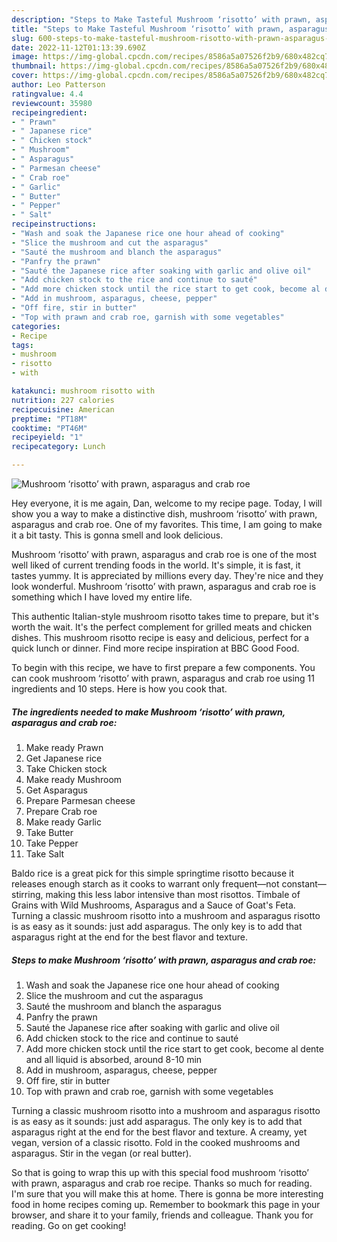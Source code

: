 ```yaml
---
description: "Steps to Make Tasteful Mushroom ‘risotto’ with prawn, asparagus and crab roe"
title: "Steps to Make Tasteful Mushroom ‘risotto’ with prawn, asparagus and crab roe"
slug: 600-steps-to-make-tasteful-mushroom-risotto-with-prawn-asparagus-and-crab-roe
date: 2022-11-12T01:13:39.690Z
image: https://img-global.cpcdn.com/recipes/8586a5a07526f2b9/680x482cq70/mushroom-risotto-with-prawn-asparagus-and-crab-roe-recipe-main-photo.jpg
thumbnail: https://img-global.cpcdn.com/recipes/8586a5a07526f2b9/680x482cq70/mushroom-risotto-with-prawn-asparagus-and-crab-roe-recipe-main-photo.jpg
cover: https://img-global.cpcdn.com/recipes/8586a5a07526f2b9/680x482cq70/mushroom-risotto-with-prawn-asparagus-and-crab-roe-recipe-main-photo.jpg
author: Leo Patterson
ratingvalue: 4.4
reviewcount: 35980
recipeingredient:
- " Prawn"
- " Japanese rice"
- " Chicken stock"
- " Mushroom"
- " Asparagus"
- " Parmesan cheese"
- " Crab roe"
- " Garlic"
- " Butter"
- " Pepper"
- " Salt"
recipeinstructions:
- "Wash and soak the Japanese rice one hour ahead of cooking"
- "Slice the mushroom and cut the asparagus"
- "Sauté the mushroom and blanch the asparagus"
- "Panfry the prawn"
- "Sauté the Japanese rice after soaking with garlic and olive oil"
- "Add chicken stock to the rice and continue to sauté"
- "Add more chicken stock until the rice start to get cook, become al dente and all liquid is absorbed, around 8-10 min"
- "Add in mushroom, asparagus, cheese, pepper"
- "Off fire, stir in butter"
- "Top with prawn and crab roe, garnish with some vegetables"
categories:
- Recipe
tags:
- mushroom
- risotto
- with

katakunci: mushroom risotto with 
nutrition: 227 calories
recipecuisine: American
preptime: "PT18M"
cooktime: "PT46M"
recipeyield: "1"
recipecategory: Lunch

---
```



![Mushroom ‘risotto’ with prawn, asparagus and crab roe](https://img-global.cpcdn.com/recipes/8586a5a07526f2b9/680x482cq70/mushroom-risotto-with-prawn-asparagus-and-crab-roe-recipe-main-photo.jpg)

Hey everyone, it is me again, Dan, welcome to my recipe page. Today, I will show you a way to make a distinctive dish, mushroom ‘risotto’ with prawn, asparagus and crab roe. One of my favorites. This time, I am going to make it a bit tasty. This is gonna smell and look delicious.

Mushroom ‘risotto’ with prawn, asparagus and crab roe is one of the most well liked of current trending foods in the world. It's simple, it is fast, it tastes yummy. It is appreciated by millions every day. They're nice and they look wonderful. Mushroom ‘risotto’ with prawn, asparagus and crab roe is something which I have loved my entire life.

This authentic Italian-style mushroom risotto takes time to prepare, but it&#39;s worth the wait. It&#39;s the perfect complement for grilled meats and chicken dishes. This mushroom risotto recipe is easy and delicious, perfect for a quick lunch or dinner. Find more recipe inspiration at BBC Good Food.


To begin with this recipe, we have to first prepare a few components. You can cook mushroom ‘risotto’ with prawn, asparagus and crab roe using 11 ingredients and 10 steps. Here is how you cook that.

<!--inarticleads1-->

##### The ingredients needed to make Mushroom ‘risotto’ with prawn, asparagus and crab roe:

1. Make ready  Prawn
1. Get  Japanese rice
1. Take  Chicken stock
1. Make ready  Mushroom
1. Get  Asparagus
1. Prepare  Parmesan cheese
1. Prepare  Crab roe
1. Make ready  Garlic
1. Take  Butter
1. Take  Pepper
1. Take  Salt


Baldo rice is a great pick for this simple springtime risotto because it releases enough starch as it cooks to warrant only frequent—not constant—stirring, making this less labor intensive than most risottos. Timbale of Grains with Wild Mushrooms, Asparagus and a Sauce of Goat&#39;s Feta. Turning a classic mushroom risotto into a mushroom and asparagus risotto is as easy as it sounds: just add asparagus. The only key is to add that asparagus right at the end for the best flavor and texture. 

<!--inarticleads2-->

##### Steps to make Mushroom ‘risotto’ with prawn, asparagus and crab roe:

1. Wash and soak the Japanese rice one hour ahead of cooking
1. Slice the mushroom and cut the asparagus
1. Sauté the mushroom and blanch the asparagus
1. Panfry the prawn
1. Sauté the Japanese rice after soaking with garlic and olive oil
1. Add chicken stock to the rice and continue to sauté
1. Add more chicken stock until the rice start to get cook, become al dente and all liquid is absorbed, around 8-10 min
1. Add in mushroom, asparagus, cheese, pepper
1. Off fire, stir in butter
1. Top with prawn and crab roe, garnish with some vegetables


Turning a classic mushroom risotto into a mushroom and asparagus risotto is as easy as it sounds: just add asparagus. The only key is to add that asparagus right at the end for the best flavor and texture. A creamy, yet vegan, version of a classic risotto. Fold in the cooked mushrooms and asparagus. Stir in the vegan (or real butter). 

So that is going to wrap this up with this special food mushroom ‘risotto’ with prawn, asparagus and crab roe recipe. Thanks so much for reading. I'm sure that you will make this at home. There is gonna be more interesting food in home recipes coming up. Remember to bookmark this page in your browser, and share it to your family, friends and colleague. Thank you for reading. Go on get cooking!
